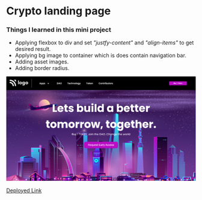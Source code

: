 # Crypto landing page
### Things I learned in this mini project
* Applying flexbox to div and set _"justfy-content"_ and _"align-items"_ to get desired result.
* Applying bg image to container which is does contain navigation bar.
* Adding asset images.
* Adding border radius.

![thumbnail](sceenShot.png)


[Deployed Link](https://crypto-landing-page-clone.netlify.app/)
